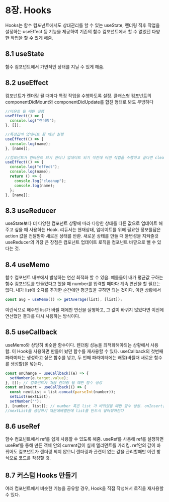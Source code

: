 # 8장. Hooks

Hooks는 함수 컴포넌트에서도 상태관리를 할 수 있는 useState, 렌더링 직후 작업을 설정하는 useEffect 등 기능을 제공하여 기존의 함수 컴포넌트에서 할 수 없었던 다양한 작업을 할 수 있게 해줌.

## 8.1 useState

함수 컴포넌트에서 가변적인 상태를 지닐 수 있게 해줌.

## 8.2 useEffect

컴포넌트가 렌더링 될 때마다 특정 작업을 수행하도록 설정.
클래스형 컴포넌트의 componentDidMount와 componentDidUpdate를 합친 형태로 봐도 무방하다

```javascript
//마운트 될 때만 실행
useEffect(() => {
  console.log("렌더링");
}, []);

//특정값이 업데이트 될 때만 실행
useEffect(() => {
  console.log(name);
}, [name]);

//컴포넌트가 언마운트 되기 전이나 업데이트 되기 직전에 어떤 작업을 수행하고 싶다면 cleanup 함수를 반환할것
useEffect(() => {
  console.log("effect");
  console.log(name);
  return () => {
    console.log("cleanup");
    console.log(name);
  };
}, [name]);
```

## 8.3 useReducer

useState보다 더 다양한 컴포넌트 상황에 따라 다양한 상태를 다른 값으로 업데이트 해 주고 싶을 때 사용하는 Hook.
리듀서는 현재상태, 업데이트를 위해 필요한 정보를담은 action 값을 전달받아 새로운 상태를 반환. 새로운 상태를 만들 때 불변성을 지켜줄것
useReducer의 가장 큰 장점은 컴포넌트 업데이트 로직을 컴포넌트 바깥으로 뺄 수 있다는 것.

## 8.4 useMemo

함수 컴포넌트 내부에서 발생하는 연산 최적화 할 수 있음.
예를들어 내가 평균값 구하는 함수 컴포넌트를 만들었다고 했을 때 number를 입력할 때마다 계속 연산을 할 필요는 없다. 내가 list에 숫자를 추가한 순간에만
평균값을 구하면 되는 것이다. 이런 상황에서

```javascript
const avg = useMemo(() => getAverage(list), [list]);
```

이런식으로 해주면 list가 바뀔 때에만 연산을 실행하고, 그 값이 바뀌지 않았다면 이전에 연산했던 결과를 다시 사용하는 방식이다.

## 8.5 useCallback

useMemo와 상당히 비슷한 함수이다. 렌더링 성능을 최적화해야되는 상황에서 사용함. 이 Hook을 사용하면 만들어 놨던 함수를 재사용할 수 있다.
useCallback의 첫번째 파라미터는 생성하고 싶은 함수를 넣고, 두 번째 파라미터에는 배열(바뀔때 새로운 함수를 생성할)을 넣는다.

```javascript
const onChange = useCallback((e) => {
  setNumber(e.target.value);
}, []); // 컴포넌트가 처음 렌더링 될 때만 함수 생성
const onInsert = useCallback(() => {
  const nextList = list.concat(parseInt(number));
  setList(nextList);
  setNumber("");
}, [number, list]); // number 혹은 list 가 바뀌었을 때만 함수 생성. onInsert는 number,list를 조회해서
//nextList를 생성하기 때문에배열안에 list를 반드시 넣어줘야한다
```

## 8.6 useRef

함수 컴포넌트에서 ref를 쉽게 사용할 수 있도록 해줌. useRef를 사용해 ref를 설정하면 useRef를 통해 만든 객체 안의 current값이 실제 엘리먼트를 가리킴.
ref안의 값이 바뀌어도 컴포넌트가 렌더링 되지 않으니 렌더링과 관련이 없는 값을 관리할때만 이런 방식으로 코드를 작성할 것.

## 8.7 커스텀 Hooks 만들기

여러 컴포넌트에서 비슷한 기능을 공유할 경우, Hook을 직접 작성해서 로직을 재사용할 수 있다.
